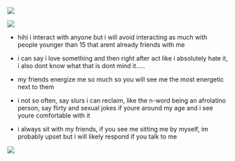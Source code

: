 ![](https://files.catbox.moe/5lx0mj.png)  
                 
![](https://komarev.com/ghpvc/?username=Acceptmylove&color=yellow)


 -  hihi i interact with anyone but i will avoid interacting as much with people younger than 15 that arent already friends with me

 -  i can say i love something and then right after act like i absolutely hate it, i also dont know what that is dont mind it.....

 -  my friends energize me so much so you will see me the most energetic next to them

 -  i not so often, say slurs i can reclaim, like the n-word being an afrolatino person, say flirty and sexual jokes if youre around my age and i see youre comfortable with it

 -  i always sit with my friends, if you see me sitting me by myself, im probably upset but i will likely respond if you talk to me
   
![](https://file.garden/Zd4zBrmXyXjgTATs/GOODS-04456940.jpg)
